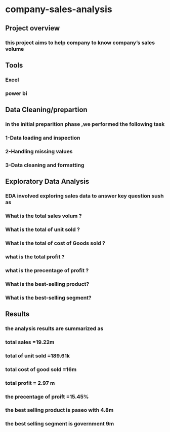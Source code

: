 # company-sales-analysis
 ## Project overview 
 ### this project aims to help company  to know company’s sales volume 
 ## Tools
### Excel 
 ### power bi

## Data Cleaning/prepartion
### in the initial preparition phase ,we performed the following task 
### 1-Data loading and inspection
### 2-Handling missing values
### 3-Data cleaning and formatting
## Exploratory Data Analysis
### EDA involved exploring sales data to answer key question sush as 
### What is the total sales volum ?
### What is the  total of unit sold ?
### What is the total of cost of  Goods sold ?
### what is the total profit ?
### what is the precentage of profit ?
### What is the best-selling product?
###  What is the best-selling segment?
## Results 
### the analysis results are summarized  as
### total sales =19.22m
### total of unit sold =189.61k
###  total cost of good sold =16m
### total profit = 2.97 m
### the precentage of proift =15.45%
### the best selling product is paseo with 4.8m
### the best selling segment is government 9m 


 
